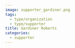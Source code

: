 ```yaml
---
image: supporter_gardiner.png
tags:
  - type/organization
  - type/supporter
title: Gardiner Roberts
categories:
  - supporter
---
```

